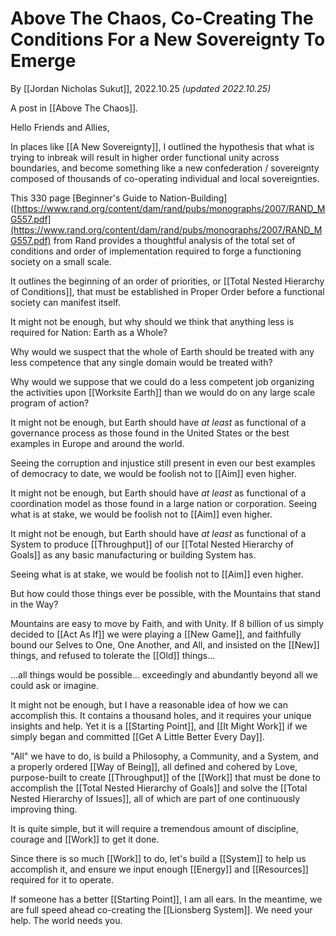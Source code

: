 # Above The Chaos, Co-Creating The Conditions For a New Sovereignty To Emerge

By [[Jordan Nicholas Sukut]], 2022.10.25 _(updated 2022.10.25)_

A post in [[Above The Chaos]].

Hello Friends and Allies, 

In places like [[A New Sovereignty]], I outlined the hypothesis that what is trying to inbreak will result in higher order functional unity across boundaries, and become something like a new confederation / sovereignty composed of thousands of co-operating individual and local sovereignties. 

This 330 page [Beginner's Guide to Nation-Building]([https://www.rand.org/content/dam/rand/pubs/monographs/2007/RAND_MG557.pdf](https://www.rand.org/content/dam/rand/pubs/monographs/2007/RAND_MG557.pdf) from Rand provides a thoughtful analysis of the total set of conditions and order of implementation required to forge a functioning society on a small scale. 

It outlines the beginning of an order of priorities, or [[Total Nested Hierarchy of Conditions]], that must be established in Proper Order before a functional society can manifest itself. 

It might not be enough, but why should we think that anything less is required for Nation: Earth as a Whole? 

Why would we suspect that the whole of Earth should be treated with any less competence that any single domain would be treated with? 

Why would we suppose that we could do a less competent job organizing the activities upon [[Worksite Earth]] than we would do on any large scale program of action? 

It might not be enough, but Earth should have _at least_ as functional of a governance process as those found in the United States or the best examples in Europe and around the world. 

Seeing the corruption and injustice still present in even our best examples of democracy to date, we would be foolish not to [[Aim]] even higher. 

It might not be enough, but Earth should have _at least_ as functional of a coordination model as those found in a large nation or corporation. Seeing what is at stake, we would be foolish not to [[Aim]] even higher. 

It might not be enough, but Earth should have _at least_ as functional of a System to produce [[Throughput]] of our [[Total Nested Hierarchy of Goals]] as any basic manufacturing or building System has. 

Seeing what is at stake, we would be foolish not to [[Aim]] even higher. 

But how could those things ever be possible, with the Mountains that stand in the Way? 

Mountains are easy to move by Faith, and with Unity. If 8 billion of us simply decided to [[Act As If]] we were playing a [[New Game]], and faithfully bound our Selves to One, One Another, and All, and insisted on the [[New]] things, and refused to tolerate the [[Old]] things... 

...all things would be possible... exceedingly and abundantly beyond all we could ask or imagine. 

It might not be enough, but I have a reasonable idea of how we can accomplish this. It contains a thousand holes, and it requires your unique insights and help. Yet it is a [[Starting Point]], and [[It Might Work]] if we simply began and committed [[Get A Little Better Every Day]].  

"All" we have to do, is build a Philosophy, a Community, and a System, and a properly ordered [[Way of Being]], all defined and cohered by Love, purpose-built to create [[Throughput]] of the [[Work]] that must be done to accomplish the [[Total Nested Hierarchy of Goals]] and solve the [[Total Nested Hierarchy of Issues]], all of which are part of one continuously improving thing. 

It is quite simple, but it will require a tremendous amount of discipline, courage and [[Work]] to get it done. 

Since there is so much [[Work]] to do, let's build a [[System]] to help us accomplish it, and ensure we input enough [[Energy]] and [[Resources]] required for it to operate. 

If someone has a better [[Starting Point]], I am all ears. In the meantime, we are full speed ahead co-creating the [[Lionsberg System]]. We need your help. The world needs you. 